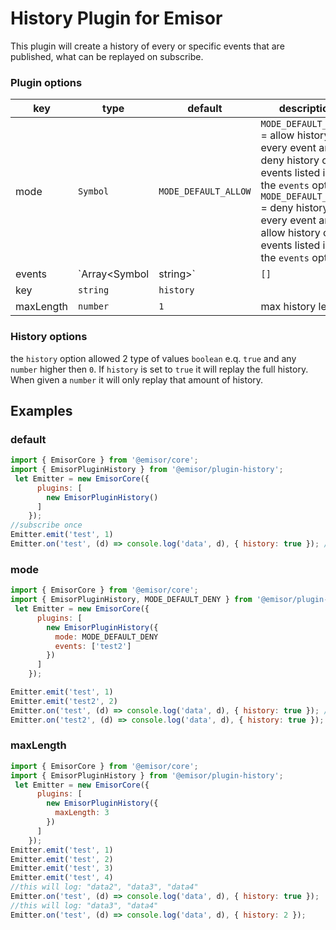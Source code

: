History Plugin for Emisor
=========================
This plugin will create a history of every or specific events that are published, what can be replayed on subscribe.

### Plugin options

| key | type | default | description |
| - | - | - | - |
| mode | `Symbol` | `MODE_DEFAULT_ALLOW` | `MODE_DEFAULT_ALLOW` = allow history on every event and deny history on events listed inside the `events` options. `MODE_DEFAULT_DENY` = deny history on every event and allow history on events listed inside the `events` options. |
| events | `Array<Symbol|string>` | `[]` | see mode, allow or deny history on listed events |
| key | `string` | `history` | |
| maxLength | `number` | `1` | max history length |

### History options
the `history` option allowed 2 type of values `boolean` e.q. `true` and any `number` higher then `0`. If `history` is set to `true` it will replay the full history. When given a `number` it will only replay that amount of history.

## Examples

### default
```js
import { EmisorCore } from '@emisor/core';
import { EmisorPluginHistory } from '@emisor/plugin-history';
 let Emitter = new EmisorCore({
      plugins: [
        new EmisorPluginHistory()
      ]
    });
//subscribe once
Emitter.emit('test', 1)
Emitter.on('test', (d) => console.log('data', d), { history: true }); //will log "data 1"
```

### mode
```js
import { EmisorCore } from '@emisor/core';
import { EmisorPluginHistory, MODE_DEFAULT_DENY } from '@emisor/plugin-history';
 let Emitter = new EmisorCore({
      plugins: [
        new EmisorPluginHistory({
          mode: MODE_DEFAULT_DENY
          events: ['test2']
        })
      ]
    });

Emitter.emit('test', 1) 
Emitter.emit('test2', 2)
Emitter.on('test', (d) => console.log('data', d), { history: true }); //will not trigger the history
Emitter.on('test2', (d) => console.log('data', d), { history: true }); //will log "data2"

```

### maxLength
```js
import { EmisorCore } from '@emisor/core';
import { EmisorPluginHistory } from '@emisor/plugin-history';
 let Emitter = new EmisorCore({
      plugins: [
        new EmisorPluginHistory({
          maxLength: 3
        })
      ]
    });
Emitter.emit('test', 1) 
Emitter.emit('test', 2)
Emitter.emit('test', 3)
Emitter.emit('test', 4)
//this will log: "data2", "data3", "data4"
Emitter.on('test', (d) => console.log('data', d), { history: true });
//this will log: "data3", "data4"
Emitter.on('test', (d) => console.log('data', d), { history: 2 });
```